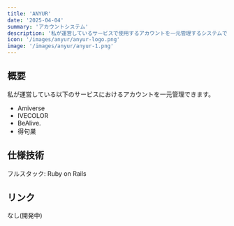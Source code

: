 ```yaml
---
title: 'ANYUR'
date: '2025-04-04'
summary: 'アカウントシステム'
description: '私が運営しているサービスで使用するアカウントを一元管理するシステムです。'
icon: '/images/anyur/anyur-logo.png'
image: '/images/anyur/anyur-1.png'
---
```


## 概要

私が運営している以下のサービスにおけるアカウントを一元管理できます。

- Amiverse
- IVECOLOR
- BeAlive.
- 得句巣

## 仕様技術

フルスタック: Ruby on Rails

## リンク

なし(開発中)